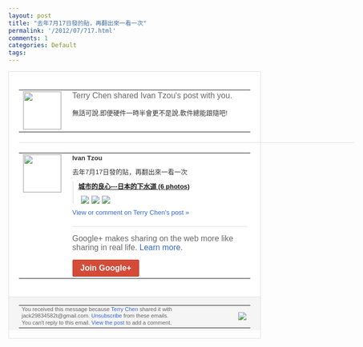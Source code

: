 ```yaml
---
layout: post
title: "去年7月17日發的貼，再翻出來一看一次"
permalink: '/2012/07/717.html'
comments: 1
categories: Default
tags: 
---
```

<div style="border:solid 1px #dfdfdf;color:#686868;font:13px Arial"><div style="background-color:#fff;padding:20px;"><table cellpadding="0" cellspacing="0"><tr><td style="padding-right:15px;vertical-align:top"><a href="https://plus.google.com/_/notifications/emlink?emrecipient=110200756825219614165&amp;emid=CJDiwsn1rrECFUqdNAodIGIAAA&amp;path=%2F108643996575278738906&amp;dt=1343016294991&amp;uob=8"><img height="75" src="https://lh3.googleusercontent.com/-KKRGTyJ5Bl0/AAAAAAAAAAI/AAAAAAAAEEY/jllxqER5dCk/s75-c-k-a/photo.jpg" style="border:solid 1px #cccccc;" width="75"/></a></td><td style="width:578px;color:#333;font:13px Arial;vertical-align:top;"><div style="color:#686868;font:16px Arial;;padding-bottom:15px">Terry Chen shared Ivan Tzou's post with you.</div><div style="padding-bottom:10px">無話可說,即便硬件一時半會更不是說,軟件<wbr/>總能跟隨吧!</div></td></tr></table><div style="margin:20px 0;border-bottom:solid 1px #dfdfdf;width:670px;"></div><table cellpadding="0" cellspacing="0"><tr><td style="padding-right:15px;vertical-align:top"><a href="https://plus.google.com/_/notifications/emlink?emrecipient=110200756825219614165&amp;emid=CJDiwsn1rrECFUqdNAodIGIAAA&amp;path=%2F108897315027307577273&amp;dt=1343016294991&amp;uob=8"><img height="75" src="https://lh5.googleusercontent.com/-iMIMX7sPUH4/AAAAAAAAAAI/AAAAAAAACRU/XriVU3D08_k/s75-c-k-a/photo.jpg" style="border:solid 1px #cccccc;" width="75"/></a></td><td style="width:578px;color:#333;font:13px Arial;vertical-align:top;"><div style="font-weight:bold;padding-bottom:10px">Ivan Tzou</div><div style="padding-bottom:10px">去年7月17日發的貼，再翻出來一看一次</div><div style="margin-bottom:10px;padding-left:10px; border-left:2px solid #EAEAEA"><span style="margin-right:5px"><a href="https://plus.google.com/photos/108897315027307577273/albums/5630300909631543169" style="zSoyz"><span style="font-weight:bold">城市的良心---日本的下水道 (6 photos)</span></a><div style="padding-bottom:10px"></div></span><span style="margin-right:5px"><a href="https://plus.google.com/_/notifications/emlink?emrecipient=110200756825219614165&amp;emid=CJDiwsn1rrECFUqdNAodIGIAAA&amp;path=%2F108643996575278738906%2Fposts%2FSCPAdsW7XBS%3Fgpinv%3DAMIXal989WmoaRKB-zyFxJnlmFK_SihS-y0ohDDB3pjne9REL-hU_uX4mqvRBG-9acHCYlA4QACm8LX3HPecDCdgcbGHPzmfhJlS6BBHWrXmdAw5JjdfGe8&amp;dt=1343016294991&amp;uob=8" style="zSoyz;"><img border="0" src="https://lh3.googleusercontent.com/-w-EMfl4b5eo/TiLY2D8UPxI/AAAAAAAAAvg/BzGFa8O0WSY/w160/3.jpg" style="max-height:200px;max-width:275px"/></a></span><span style="margin-right:5px"><a href="https://plus.google.com/_/notifications/emlink?emrecipient=110200756825219614165&amp;emid=CJDiwsn1rrECFUqdNAodIGIAAA&amp;path=%2F108643996575278738906%2Fposts%2FSCPAdsW7XBS%3Fgpinv%3DAMIXal989WmoaRKB-zyFxJnlmFK_SihS-y0ohDDB3pjne9REL-hU_uX4mqvRBG-9acHCYlA4QACm8LX3HPecDCdgcbGHPzmfhJlS6BBHWrXmdAw5JjdfGe8&amp;dt=1343016294991&amp;uob=8" style="zSoyz;"><img border="0" src="https://lh5.googleusercontent.com/-gzBPgz995eM/TiLY4L2CvNI/AAAAAAAAAvk/aqdEp8rywnY/w160/5.jpg" style="max-height:200px;max-width:275px"/></a></span><span style="margin-right:5px"><a href="https://plus.google.com/_/notifications/emlink?emrecipient=110200756825219614165&amp;emid=CJDiwsn1rrECFUqdNAodIGIAAA&amp;path=%2F108643996575278738906%2Fposts%2FSCPAdsW7XBS%3Fgpinv%3DAMIXal989WmoaRKB-zyFxJnlmFK_SihS-y0ohDDB3pjne9REL-hU_uX4mqvRBG-9acHCYlA4QACm8LX3HPecDCdgcbGHPzmfhJlS6BBHWrXmdAw5JjdfGe8&amp;dt=1343016294991&amp;uob=8" style="zSoyz;"><img border="0" src="https://lh5.googleusercontent.com/-Z-ik3ow0CfE/TiLY7bSJPeI/AAAAAAAAAvo/rFvZRpjxupU/w160/4.jpg" style="max-height:200px;max-width:275px"/></a></span></div><a href="https://plus.google.com/_/notifications/emlink?emrecipient=110200756825219614165&amp;emid=CJDiwsn1rrECFUqdNAodIGIAAA&amp;path=%2F108643996575278738906%2Fposts%2FSCPAdsW7XBS%3Fgpinv%3DAMIXal989WmoaRKB-zyFxJnlmFK_SihS-y0ohDDB3pjne9REL-hU_uX4mqvRBG-9acHCYlA4QACm8LX3HPecDCdgcbGHPzmfhJlS6BBHWrXmdAw5JjdfGe8&amp;dt=1343016294991&amp;uob=8" style="color:#3366CC;text-decoration:none;">View or comment on Terry Chen's post »</a><div style="margin-top:20px;border-top:solid 1px #dfdfdf"><div style="padding:15px 0;color:#686868;font:16px Arial;">Google+ makes sharing on the web more like sharing in real life. <a href="http://www.google.com/+/learnmore/" style="color:#3366CC;text-decoration:none;">Learn more</a>.</div><a href="https://plus.google.com/_/notifications/emlink?emrecipient=110200756825219614165&amp;emid=CJDiwsn1rrECFUqdNAodIGIAAA&amp;path=%2F%3Fgpinv%3DAMIXal989WmoaRKB-zyFxJnlmFK_SihS-y0ohDDB3pjne9REL-hU_uX4mqvRBG-9acHCYlA4QACm8LX3HPecDCdgcbGHPzmfhJlS6BBHWrXmdAw5JjdfGe8&amp;dt=1343016294991&amp;uob=8" style="display:inline-block;padding:7px 15px;background-color:#d44b38; color:#fff;font-size:16px; font-weight:bold;border-radius:2px;-webkit-border-radius:2px; -moz-border-radius:2px;border:solid 1px #c43b28; white-space:nowrap;text-decoration:none">Join Google+</a></div></td></tr></table></div><div style="border-top:solid 1px #dfdfdf;padding:0 20px; background-color:#f5f5f5"><table cellpadding="0" cellspacing="0" style="height:50px"><tbody><tr><td style="vertical-align:middle;width:100%; color:#636363;font:11px Arial; line-height:120%">You received this message because <a href="https://plus.google.com/_/notifications/emlink?emrecipient=110200756825219614165&amp;emid=CJDiwsn1rrECFUqdNAodIGIAAA&amp;path=%2F108643996575278738906%3Fgpinv%3DAMIXal989WmoaRKB-zyFxJnlmFK_SihS-y0ohDDB3pjne9REL-hU_uX4mqvRBG-9acHCYlA4QACm8LX3HPecDCdgcbGHPzmfhJlS6BBHWrXmdAw5JjdfGe8&amp;dt=1343016294991&amp;uob=8" style="color:#3366CC;text-decoration:none;">Terry Chen</a> shared it with jack29834582t@gmail.com. <a href="https://plus.google.com/_/notifications/emlink?emrecipient=110200756825219614165&amp;emid=CJDiwsn1rrECFUqdNAodIGIAAA&amp;path=%2F_%2Fnonplus%2Femailsettings%3Fgpinv%3DAMIXal989WmoaRKB-zyFxJnlmFK_SihS-y0ohDDB3pjne9REL-hU_uX4mqvRBG-9acHCYlA4QACm8LX3HPecDCdgcbGHPzmfhJlS6BBHWrXmdAw5JjdfGe8%26est%3DADH5u8VqC6dSd5xMnT_lKyr8eQJwpiES-T_FGP6WF5Q9t8bS8c7bnFc4kDvAAkcPTeH2u460-FBPnoRMM0i5s4HFgGANz5Btmz7HZaQXyHVQVWtxYU9jBIxvwoE7d5WKljYNw9mq5iWw3Dd-keDj1251KGqki4nTkg&amp;dt=1343016294991&amp;uob=8" style="color:#3366CC;text-decoration:none;">Unsubscribe</a> from these emails.<br/>You can't reply to this email. <a href="https://plus.google.com/_/notifications/emlink?emrecipient=110200756825219614165&amp;emid=CJDiwsn1rrECFUqdNAodIGIAAA&amp;path=%2F108643996575278738906%2Fposts%2FSCPAdsW7XBS%3Fgpinv%3DAMIXal989WmoaRKB-zyFxJnlmFK_SihS-y0ohDDB3pjne9REL-hU_uX4mqvRBG-9acHCYlA4QACm8LX3HPecDCdgcbGHPzmfhJlS6BBHWrXmdAw5JjdfGe8&amp;dt=1343016294991&amp;uob=8" style="color:#3366CC;text-decoration:none;">View the post</a> to add a comment.<br/></td><td><img src="https://ssl.gstatic.com/s2/oz/images/notifications/logo/google-plus-6617a72bb36cc548861652780c9e6ff1.png"/></td></tr></tbody></table></div></div>